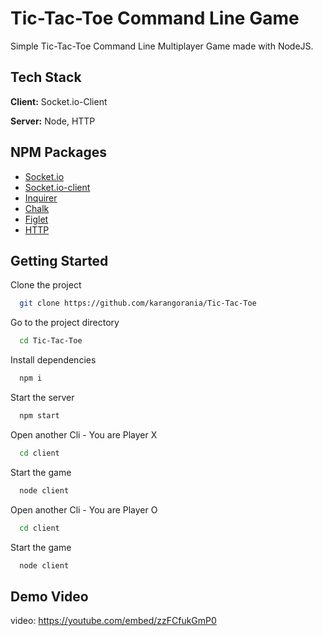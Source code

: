 # Tic-Tac-Toe Command Line Game

Simple Tic-Tac-Toe Command Line Multiplayer Game made with NodeJS.

## Tech Stack

**Client:** Socket.io-Client

**Server:** Node, HTTP

## NPM Packages

- [Socket.io](https://www.npmjs.com/package/socket.io)
- [Socket.io-client](https://www.npmjs.com/package/socket.io-client)
- [Inquirer](https://www.npmjs.com/package/inquirer)
- [Chalk](https://www.npmjs.com/package/chalk)
- [Figlet](https://www.npmjs.com/package/figlet)
- [HTTP](https://www.npmjs.com/package/http)

## Getting Started

Clone the project

```bash
  git clone https://github.com/karangorania/Tic-Tac-Toe
```

Go to the project directory

```bash
  cd Tic-Tac-Toe
```

Install dependencies

```bash
  npm i
```

Start the server

```bash
  npm start
```

Open another Cli - You are Player X

```bash
  cd client
```

Start the game

```bash
  node client
```

Open another Cli - You are Player O

```bash
  cd client
```

Start the game

```bash
  node client
```

## Demo Video

video: https://youtube.com/embed/zzFCfukGmP0
